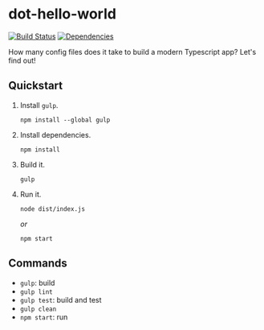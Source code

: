 # dot-hello-world

[![Build Status](https://travis-ci.org/dpyro/dot-hello-world.svg?branch=master)](https://travis-ci.org/dpyro/dot-hello-world)
[![Dependencies](https://david-dm.org/dpyro/dot-hello-world.svg)](https://david-dm.org/dpyro/dot-hello-world)

How many config files does it take to build a modern Typescript app?
Let's find out!

## Quickstart
1.  Install `gulp`.

    ```shell
    npm install --global gulp
    ```

2.  Install dependencies.

    ```shell
    npm install
    ```

3.  Build it.

    ```shell
    gulp
    ```

4.  Run it.

    ```shell
    node dist/index.js
    ```

    *or*

    ```shell
    npm start
    ```

## Commands
- `gulp`: build
- `gulp lint`
- `gulp test`: build and test
- `gulp clean`
- `npm start`: run
